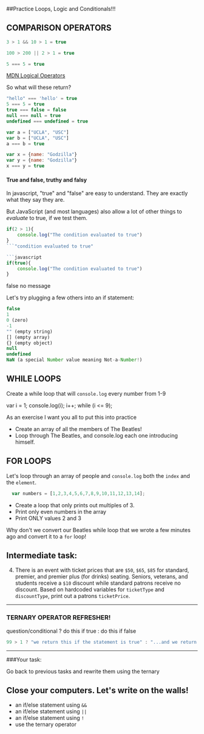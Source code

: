 ##Practice Loops, Logic and Conditionals!!!

## COMPARISON OPERATORS
```javascript
3 > 1 && 10 > 1 = true

100 > 200 || 2 > 1 = true

5 === 5 = true

```

[MDN Logical Operators](https://developer.mozilla.org/en-US/docs/Web/JavaScript/Reference/Operators/Logical_Operators)

So what will these return?

```javascript
"hello" === 'hello' = true
5 === 5 = true
true === false = false
null === null = true
undefined === undefined = true

var a = ["UCLA", "USC"] 
var b = ["UCLA", "USC"]
a === b = true

var x = {name: "Godzilla"}
var y = {name: "Godzilla"}
x === y = true
```

#### True and false, truthy and falsy

In javascript, "true" and "false" are easy to understand. They are exactly what they say they are.

But JavaScript (and most languages) also allow a lot of other things to *evaluate* to true, if we test them. 



```javascript
if(2 > 1){
    console.log("The condition evaluated to true")
}
```"condition evaluated to true"

```javascript
if(true){
    console.log("The condition evaluated to true")
}
```
false no message

Let's try plugging a few others into an if statement:

```javascript
false
1
0 (zero)
-1
"" (empty string)
[] (empty array)
{} (empty object)
null
undefined
NaN (a special Number value meaning Not-a-Number!)
```

## WHILE LOOPS
Create a while loop that will `console.log` every number from 1-9

var i = 1;
console.log(i);
i++;
while (i <= 9); 



As an exercise I want you all to put this into practice

* Create an array of all the members of The Beatles!
* Loop through The Beatles, and console.log each one introducing himself.

## FOR LOOPS
Let's loop through an array of people and `console.log` both the `index` and the `element`.

```js
  var numbers = [1,2,3,4,5,6,7,8,9,10,11,12,13,14];
```

* Create a loop that only prints out multiples of 3.
* Print only even numbers in the array
* Print ONLY values 2 and 3


Why don't we convert our Beatles while loop that we wrote a few minutes ago and convert it to a `for` loop!

## Intermediate task:

4. There is an event with ticket prices that are `$50`, `$65`, `$85` for 
standard, premier, and premier plus (for drinks) seating. Seniors, veterans, 
and students receive a `$10` discount while standard patrons receive no 
discount. Based on hardcoded variables for `ticketType` and `discountType`, 
print out a patrons `ticketPrice`.

----

### TERNARY OPERATOR REFRESHER!

question/conditional ? do this if true : do this if false

```javascript
99 > 1 ? "we return this if the statement is true" : "...and we return this if the statement is false"
```
----

###Your task:

Go back to previous tasks and rewrite them using the ternary

## Close your computers. Let's write on the walls!

* an if/else statement using `&&`
* an if/else statement using `||`
* an if/else statement using `!`
* use the ternary operator








